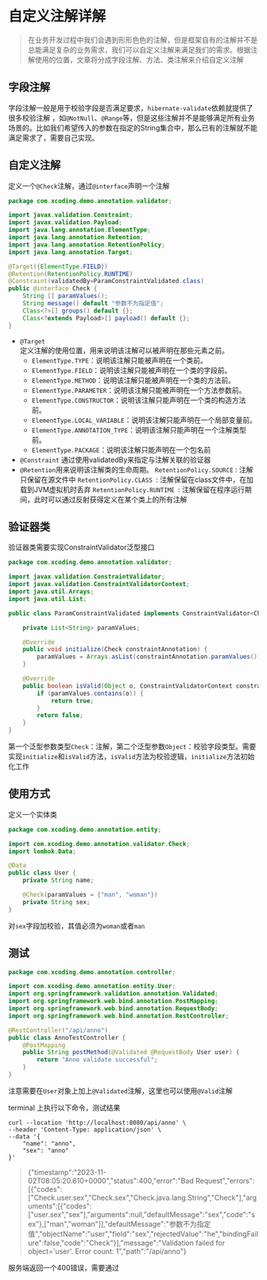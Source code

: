 # 自定义注解详解

>在业务开发过程中我们会遇到形形色色的注解，但是框架自有的注解并不是总能满足复杂的业务需求，我们可以自定义注解来满足我们的需求。根据注解使用的位置，文章将分成字段注解、方法、类注解来介绍自定义注解

## 字段注解

字段注解一般是用于校验字段是否满足要求，<code>hibernate-validate</code>依赖就提供了很多校验注解 ，如<code>@NotNull</code>、<code>@Range</code>等，但是这些注解并不是能够满足所有业务场景的。比如我们希望传入的参数在指定的String集合中，那么已有的注解就不能满足需求了，需要自己实现。

## 自定义注解

定义一个<code>@Check</code>注解，通过<code>@interface</code>声明一个注解

```java
package com.xcoding.demo.annotation.validator;

import javax.validation.Constraint;
import javax.validation.Payload;
import java.lang.annotation.ElementType;
import java.lang.annotation.Retention;
import java.lang.annotation.RetentionPolicy;
import java.lang.annotation.Target;

@Target({ElementType.FIELD})
@Retention(RetentionPolicy.RUNTIME)
@Constraint(validatedBy=ParamConstraintValidated.class)
public @interface Check {
    String [] paramValues();
    String message() default "参数不为指定值";
    Class<?>[] groups() default {};
    Class<?extends Payload>[] payload() default {};
}
```

- <code>@Target </code>定义注解的使用位置，用来说明该注解可以被声明在那些元素之前。
  - <code>ElementType.TYPE</code>：说明该注解只能被声明在一个类前。
  - <code>ElementType.FIELD</code>：说明该注解只能被声明在一个类的字段前。
  - <code>ElementType.METHOD</code>：说明该注解只能被声明在一个类的方法前。
  - <code>ElementType.PARAMETER</code>：说明该注解只能被声明在一个方法参数前。
  - <code>ElementType.CONSTRUCTOR</code>：说明该注解只能声明在一个类的构造方法前。
  - <code>ElementType.LOCAL_VARIABLE</code>：说明该注解只能声明在一个局部变量前。
  - <code>ElementType.ANNOTATION_TYPE</code>：说明该注解只能声明在一个注解类型前。
  - <code>ElementType.PACKAGE</code>：说明该注解只能声明在一个包名前
- <code>@Constraint</code> 通过使用validatedBy来指定与注解关联的验证器
- <code>@Retention</code>用来说明该注解类的生命周期。 <code>RetentionPolicy.SOURCE</code> : 注解只保留在源文件中 <code>RetentionPolicy.CLASS </code>: 注解保留在class文件中，在加载到JVM虚拟机时丢弃
<code>RetentionPolicy.RUNTIME </code>: 注解保留在程序运行期间，此时可以通过反射获得定义在某个类上的所有注解

## 验证器类

验证器类需要实现ConstraintValidator泛型接口

```java
package com.xcoding.demo.annotation.validator;

import javax.validation.ConstraintValidator;
import javax.validation.ConstraintValidatorContext;
import java.util.Arrays;
import java.util.List;

public class ParamConstraintValidated implements ConstraintValidator<Check, Object> {

    private List<String> paramValues;

    @Override
    public void initialize(Check constraintAnnotation) {
        paramValues = Arrays.asList(constraintAnnotation.paramValues());
    }

    @Override
    public boolean isValid(Object o, ConstraintValidatorContext constraintValidatorContext) {
        if (paramValues.contains(o)) {
            return true;
        }
        return false;
    }
}

```

第一个泛型参数类型<code>Check</code>：注解，第二个泛型参数<code>Object</code>：校验字段类型。需要实现<code>initialize</code>和<code>isValid</code>方法，<code>isValid</code>方法为校验逻辑，<code>initialize</code>方法初始化工作

## 使用方式

定义一个实体类

```java
package com.xcoding.demo.annotation.entity;

import com.xcoding.demo.annotation.validator.Check;
import lombok.Data;

@Data
public class User {
    private String name;

    @Check(paramValues = {"man", "woman"})
    private String sex;
}

```

对<code>sex</code>字段加校验，其值必须为<code>woman</code>或者<code>man</code>

## 测试

```java
package com.xcoding.demo.annotation.controller;

import com.xcoding.demo.annotation.entity.User;
import org.springframework.validation.annotation.Validated;
import org.springframework.web.bind.annotation.PostMapping;
import org.springframework.web.bind.annotation.RequestBody;
import org.springframework.web.bind.annotation.RestController;

@RestController("/api/anno")
public class AnnoTestController {
    @PostMapping
    public String postMethod(@Validated @RequestBody User user) {
        return "Anno validate successful";
    }
}

```

注意需要在<code>User</code>对象上加上<code>@Validated</code>注解，这里也可以使用<code>@Valid</code>注解

terminal 上执行以下命令，测试结果

```shell
curl --location 'http://localhost:8080/api/anno' \
--header 'Content-Type: application/json' \
--data '{
    "name": "anno",
    "sex": "anno"
}'
```

>{"timestamp":"2023-11-02T08:05:20.610+0000","status":400,"error":"Bad Request","errors":[{"codes":["Check.user.sex","Check.sex","Check.java.lang.String","Check"],"arguments":[{"codes":["user.sex","sex"],"arguments":null,"defaultMessage":"sex","code":"sex"},["man","woman"]],"defaultMessage":"参数不为指定值","objectName":"user","field":"sex","rejectedValue":"he","bindingFailure":false,"code":"Check"}],"message":"Validation failed for object='user'. Error count: 1","path":"/api/anno"}

服务端返回一个400错误，需要通过
